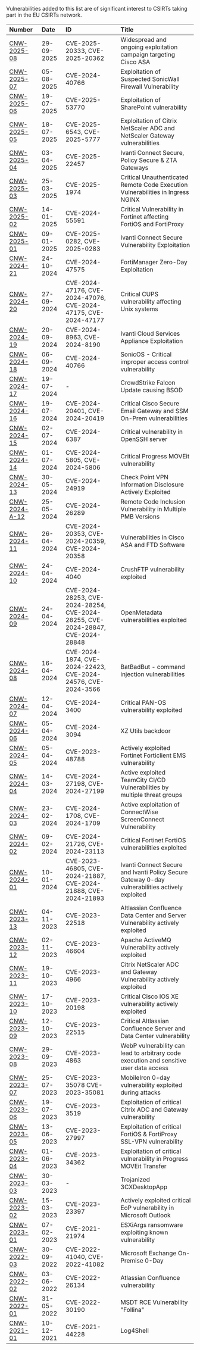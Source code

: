 Vulnerabilities added to this list are of significant interest to CSIRTs taking part in the EU CSIRTs network.

| Number | Date | ID | Title | 
|:---|:---|:---|:---|
| [CNW-2025-08](2025/CNW-2025-08_Cisco-ASA-FTD.md) | 29-09-2025 | CVE-2025-20333, CVE-2025-20362 | Widespread and ongoing exploitation campaign targeting Cisco ASA |
| [CNW-2025-07](2025/CNW-2025-07_SonicWallGen7Firewalls.md) | 05-08-2025 | CVE-2024-40766 | Exploitation of Suspected SonicWall Firewall Vulnerability |
| [CNW-2025-06](2025/CNW-2025-06_MicrosoftSharePoint.md) | 19-07-2025 | CVE-2025-53770 | Exploitation of SharePoint vulnerability |
| [CNW-2025-05](2025/CNW-2025-05_Citrix.md) | 18-07-2025 | CVE-2025-6543, CVE-2025-5777 | Exploitation of Citrix NetScaler ADC and NetScaler Gateway vulnerabilities |
| [CNW-2025-04](2025/CNW-2025-04_IvantiConnect-Secure.md) | 03-04-2025 | CVE-2025-22457 | Ivanti Connect Secure, Policy Secure & ZTA Gateways |
| [CNW-2025-03](2025/CNW-2025-03_Wiz.md) | 25-03-2025 | CVE-2025-1974 | Critical Unauthenticated Remote Code Execution Vulnerabilities in Ingress NGINX |
| [CNW-2025-02](2025/CNW-2025-02_Fortinet.md) | 14-01-2025 | CVE-2024-55591 | Critical Vulnerability in Fortinet affecting FortiOS and FortiProxy |
| [CNW-2025-01](2025/CNW-2025-01_Ivanti.md) | 09-01-2025 | CVE-2025-0282, CVE-2025-0283 | Ivanti Connect Secure Vulnerability Exploitation |
| [CNW-2024-21](2024/CNW-2024-21_FortiManager.md) | 24-10-2024 | CVE-2024-47575 | FortiManager Zero-Day Exploitation |
| [CNW-2024-20](2024/CNW-2024-20_Cups.md) | 27-09-2024 | CVE-2024-47176, CVE-2024-47076, CVE-2024-47175, CVE-2024-47177 | Critical CUPS vulnerability affecting Unix systems |
| [CNW-2024-19](2024/CNW-2024-19_Ivanti.md) | 20-09-2024 | CVE-2024-8963, CVE-2024-8190 | Ivanti Cloud Services Appliance Exploitation |
| [CNW-2024-18](2024/CNW-2024-18_SonicWall.md) | 06-09-2024 | CVE-2024-40766 | SonicOS - Critical improper access control vulnerability |
| [CNW-2024-17](2024/CNW-2024-17_CrowdStrike-Falcon_BSOD.md) | 19-07-2024 | - | CrowdStrike Falcon Update causing BSOD |
| [CNW-2024-16](2024/CNW-2024-16_Cisco-Email-GW_SSM-On-Prem.md) | 19-07-2024 | CVE-2024-20401, CVE-2024-20419 | Critical Cisco Secure Email Gateway and SSM On-Prem vulnerabilities |
| [CNW-2024-15](2024/CNW-2024-15_openssh.md) | 02-07-2024 | CVE-2024-6387 | Critical vulnerability in OpenSSH server |
| [CNW-2024-14](2024/CNW-2024-14_moveit.md) | 01-07-2024 | CVE-2024-5805, CVE-2024-5806 | Critical Progress MOVEit vulnerability |
| [CNW-2024-13](2024/CNW-2024-13_checkpoint.md) | 30-05-2024 | CVE-2024-24919 | Check Point VPN Information Disclosure Actively Exploited |
| [CNW-2024-A-12](2024/CNW-2024-A-12.md) | 25-05-2024 | CVE-2024-26289 | Remote Code Inclusion Vulnerability in Multiple PMB Versions |
| [CNW-2024-11](2024/CNW-2024-11_cisco-asa-ftd.md) | 26-04-2024 | CVE-2024-20353, CVE-2024-20359, CVE-2024-20358 | Vulnerabilities in Cisco ASA and FTD Software |
| [CNW-2024-10](2024/CNW-2024-10_crush.md) | 24-04-2024 | CVE-2024-4040 | CrushFTP vulnerability exploited |
| [CNW-2024-09](2024/CNW-2024-09_OpenMetadata.md) | 24-04-2024 | CVE-2024-28253, CVE-2024-28254, CVE-2024-28255, CVE-2024-28847, CVE-2024-28848 | OpenMetadata vulnerabilities exploited |
| [CNW-2024-08](2024/CNW-2024-08_batbadbut.md) | 16-04-2024 | CVE-2024-1874, CVE-2024-22423, CVE-2024-24576, CVE-2024-3566 | BatBadBut - command injection vulnerabilities |
| [CNW-2024-07](2024/CNW-2024-07_PAN-OS.md) | 12-04-2024 | CVE-2024-3400 | Critical PAN-OS vulnerability exploited |
| [CNW-2024-06](2024/CNW-2024-06_XZ-Utils.md) | 05-04-2024 | CVE-2024-3094 | XZ Utils backdoor |
| [CNW-2024-05](2024/CNW-2024-05_FortiEMS.md) | 05-04-2024 | CVE-2023-48788 | Actively exploited Fortinet Forticlient EMS vulnerability |
| [CNW-2024-04](2024/CNW-2024-04_TeamCity.md) | 14-03-2024 | CVE-2024-27198, CVE-2024-27199 | Active exploited TeamCity CI/CD Vulnerabilities by multiple threat groups |
| [CNW-2024-03](2024/CNW-2024-03_ConnectWise.md) | 23-02-2024 | CVE-2024-1708, CVE-2024-1709 | Active exploitation of ConnectWise ScreenConnect Vulnerability |
| [CNW-2024-02](2024/CNW-2024-02_FortiOS.md) | 09-02-2024 | CVE-2024-21726, CVE-2024-23113 | Critical Fortinet FortiOS vulnerabilities exploited |
| [CNW-2024-01](2024/CNW-2024-01_Ivanti-Gateways.md) | 10-01-2024 | CVE-2023-46805, CVE-2024-21887, CVE-2024-21888, CVE-2024-21893 | Ivanti Connect Secure and Ivanti Policy Secure Gateway 0-day vulnerabilities actively exploited |
| [CNW-2023-13](2023/CVE-2023-22518_Confluence-Data-Center-Server.md) | 04-11-2023 | CVE-2023-22518 | Altlassian Confluence Data Center and Server Vulnerability actively exploited |
| [CNW-2023-12](2023/CVE-2023-46604_Apache-ActiveMQ.md) | 02-11-2023 | CVE-2023-46604 | Apache ActiveMQ Vulnerability actively exploited |
| [CNW-2023-11](CVE-2023-4966_Citrix_ADC_Gateway.md) | 19-10-2023 | CVE-2023-4966 | Citrix NetScaler ADC and Gateway Vulnerability actively exploited |
| [CNW-2023-10](2023/CVE-2023-20198_Cisco-IOS-XE.md) | 17-10-2023 | CVE-2023-20198 | Critical Cisco IOS XE vulnerability actively exploited |
| [CNW-2023-09](2023/CVE-2023-22515_Confluence-Data-Center-Server.md) | 12-10-2023 | CVE-2023-22515 | Critical Altlassian Confluence Server and Data Center vulnerability |
| [CNW-2023-08](2023/CVE-2023-4863_WebP.md) | 29-09-2023 | CVE-2023-4863 | WebP vulnerability can lead to arbitrary code execution and sensitive user data access |
| [CNW-2023-07](2023/CVE-2023-35078_MobileIron.md) | 25-07-2023 | CVE-2023-35078 CVE-2023-35081 | MobileIron 0-day vulnerability exploited during attacks |
| [CNW-2023-06](2023/CVE-2023-3519_Citrix_ADC_Gateway.md) | 19-07-2023 | CVE-2023-3519 | Exploitation of critical Citrix ADC and Gateway vulnerability | 
| [CNW-2023-05](2023/CVE-2023-27997_FortiOS.md) | 13-06-2023 | CVE-2023-27997 | Exploitation of critical FortiOS & FortiProxy SSL-VPN vulnerability | 
| [CNW-2023-04](2023/CVE-2023-34362_MOVEit.md) | 01-06-2023 | CVE-2023-34362 | Exploitation of critical vulnerability in Progress MOVEit Transfer | 
| [CNW-2023-03](2023/3CX-DesktopApp.md) | 30-03-2023 | - | Trojanized 3CXDesktopApp |
| [CNW-2023-02](2023/CVE-2023-23397.md) | 15-03-2023 | CVE-2023-23397 | Actively exploited critical EoP vulnerability in Microsoft Outlook |
| [CNW-2023-01](2023/CVE-2021-21974_VMware-ESXi.md) | 07-02-2023 | CVE-2021-21974 | ESXiArgs ransomware exploiting known vulnerability |
| [CNW-2022-03](2022/CVE-2022-41040_CVE-2022-41082.md) | 30-09-2022 | CVE-2022-41040, CVE-2022-41082 | Microsoft Exchange On-Premise 0-Day |
| [CNW-2022-02](2022/CVE-2022-26134-Confluence.md) | 03-06-2022 | CVE-2022-26134 | Atlassian Confluence vulnerability |
| [CNW-2022-01](2022/CVE-2022-30190_Follina.md)  | 31-05-2022 | CVE-2022-30190 | MSDT RCE Vulnerability "Follina" |
| [CNW-2021-01](2021/log4j.md) | 10-12-2021 | CVE-2021-44228 | Log4Shell | 
